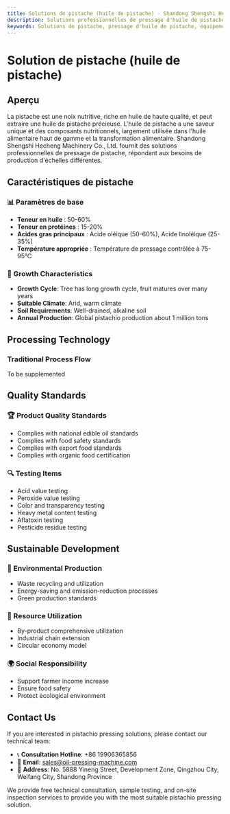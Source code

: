 ```yaml
---
title: Solutions de pistache (huile de pistache) - Shandong Shengshi Hecheng Machinery Co., Ltd.
description: Solutions professionnelles de pressage d'huile de pistache, fournissant des équipements et services techniques de transformation d'huile de pistache, teneur en huile 50-60%, utilisant un processus de pressage approprié pour mettre en valeur la valeur nutritionnelle, répondant aux besoins différents des petits ateliers aux grandes usines.
keywords: Solutions de pistache, pressage d'huile de pistache, équipement de transformation de pistache, ligne de production d'huile de pistache, presse à huile de pistache, extraction d'huile de pistache, transformation de graines oléagineuses de pistache, équipement de pressage d'huile de pistache, équipement de production d'huile de pistache, usine de transformation d'huile de pistache, valeur nutritionnelle d'huile de pistache
---
```


# Solution de pistache (huile de pistache)

## Aperçu

La pistache est une noix nutritive, riche en huile de haute qualité, et peut extraire une huile de pistache précieuse. L'huile de pistache a une saveur unique et des composants nutritionnels, largement utilisée dans l'huile alimentaire haut de gamme et la transformation alimentaire. Shandong Shengshi Hecheng Machinery Co., Ltd. fournit des solutions professionnelles de pressage de pistache, répondant aux besoins de production d'échelles différentes.

## Caractéristiques de pistache

### 📊 Paramètres de base
- **Teneur en huile** : 50-60%
- **Teneur en protéines** : 15-20%
- **Acides gras principaux** : Acide oléique (50-60%), Acide linoléique (25-35%)
- **Température appropriée** : Température de pressage contrôlée à 75-95℃

### 🌱 Growth Characteristics
- **Growth Cycle**: Tree has long growth cycle, fruit matures over many years
- **Suitable Climate**: Arid, warm climate
- **Soil Requirements**: Well-drained, alkaline soil
- **Annual Production**: Global pistachio production about 1 million tons

## Processing Technology

### Traditional Process Flow
To be supplemented

## Quality Standards

### 🏆 Product Quality Standards
- Complies with national edible oil standards
- Complies with food safety standards
- Complies with export food standards
- Complies with organic food certification

### 🔍 Testing Items
- Acid value testing
- Peroxide value testing
- Color and transparency testing
- Heavy metal content testing
- Aflatoxin testing
- Pesticide residue testing

## Sustainable Development

### 🌱 Environmental Production
- Waste recycling and utilization
- Energy-saving and emission-reduction processes
- Green production standards

### 🔄 Resource Utilization
- By-product comprehensive utilization
- Industrial chain extension
- Circular economy model

### 🌍 Social Responsibility
- Support farmer income increase
- Ensure food safety
- Protect ecological environment

## Contact Us

If you are interested in pistachio pressing solutions, please contact our technical team:

- 📞 **Consultation Hotline**: +86 19906365856
- 📧 **Email**: sales@oil-pressing-machine.com
- 📍 **Address**: No. 5888 Yineng Street, Development Zone, Qingzhou City, Weifang City, Shandong Province

We provide free technical consultation, sample testing, and on-site inspection services to provide you with the most suitable pistachio pressing solution.
